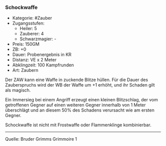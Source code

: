 ### Schockwaffe

- Kategorie: #Zauber
- Zugangsstufen:
  - Heiler: 5
  - Zauberer: 4
  - Schwarzmagier: -
- Preis: 150GM
- ZB: +0
- Dauer: Probenergebnis in KR
- Distanz: VE x 2 Meter
- Abklingzeit: 100 Kampfrunden
- Art: Zaubern

Der ZAW kann eine Waffe in zuckende Blitze hüllen. Für die Dauer des Zauberspruchs wird der WB der Waffe um +1 erhöht, und ihr Schaden gilt als magisch.

Ein Immersieg bei einem Angriff erzeugt einen kleinen Blitzschlag, der vom getroffenen Gegner auf einen weiteren Gegner innerhalb von 1 Meter überschlägt und an diesem 50% des Schadens verursacht wie am ersten Gegner.

Schockwaffe ist nicht mit Frostwaffe oder Flammenklinge kombinierbar.

---

Quelle: Bruder Grimms Grimmoire 1
